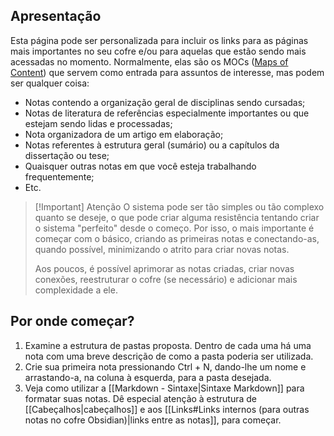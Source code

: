 ## Apresentação

Esta página pode ser personalizada para incluir os links para as páginas mais importantes no seu cofre e/ou para aquelas que estão sendo mais acessadas no momento. Normalmente, elas são os MOCs ([Maps of Content](https://notes.linkingyourthinking.com/Cards/MOCs+Overview)) que servem como entrada para assuntos de interesse, mas podem ser qualquer coisa:

- Notas contendo a organização geral de disciplinas sendo cursadas;
- Notas de literatura de referências especialmente importantes ou que estejam sendo lidas e processadas;
- Nota organizadora de um artigo em elaboração;
- Notas referentes à estrutura geral (sumário) ou a capítulos da dissertação ou tese;
- Quaisquer outras notas em que você esteja trabalhando frequentemente;
- Etc.

> [!Important] Atenção
> O sistema pode ser tão simples ou tão complexo quanto se deseje, o que pode criar alguma resistência tentando criar o sistema "perfeito" desde o começo. Por isso, o mais importante é começar com o básico, criando as primeiras notas e conectando-as, quando possível, minimizando o atrito para criar novas notas. 
> 
> Aos poucos, é possível aprimorar as notas criadas, criar novas conexões, reestruturar o cofre (se necessário) e adicionar mais complexidade a ele. 


## Por onde começar?

1. Examine a estrutura de pastas proposta. Dentro de cada uma há uma nota com uma breve descrição de como a pasta poderia ser utilizada.
2. Crie sua primeira nota pressionando Ctrl + N, dando-lhe um nome e arrastando-a, na coluna à esquerda, para a pasta desejada.
3. Veja como utilizar a [[Markdown - Sintaxe|Sintaxe Markdown]] para formatar suas notas. Dê especial atenção à estrutura de [[Cabeçalhos|cabeçalhos]] e aos [[Links#Links internos (para outras notas no cofre Obsidian)|links entre as notas]], para começar.